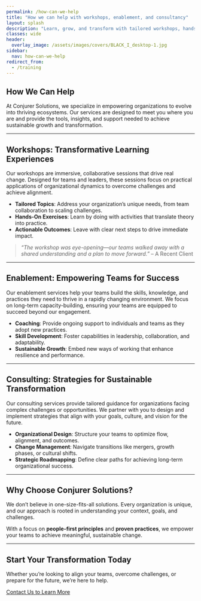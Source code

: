 ```yaml
---
permalink: /how-can-we-help
title: "How we can help with workshops, enablement, and consultancy"
layout: splash
description: "Learn, grow, and transform with tailored workshops, hands-on enablement, and expert consultancy."
classes: wide
header: 
  overlay_image: /assets/images/covers/BLACK_I_desktop-1.jpg
sidebar:
  nav: how-can-we-help
redirect_from:
  - /training
---
```


## How We Can Help

At Conjurer Solutions, we specialize in empowering organizations to evolve into thriving ecosystems. Our services are designed to meet you where you are and provide the tools, insights, and support needed to achieve sustainable growth and transformation.

---

## Workshops: Transformative Learning Experiences

Our workshops are immersive, collaborative sessions that drive real change. Designed for teams and leaders, these sessions focus on practical applications of organizational dynamics to overcome challenges and achieve alignment.

- **Tailored Topics**: Address your organization’s unique needs, from team collaboration to scaling challenges.  
- **Hands-On Exercises**: Learn by doing with activities that translate theory into practice.  
- **Actionable Outcomes**: Leave with clear next steps to drive immediate impact.  

> *“The workshop was eye-opening—our teams walked away with a shared understanding and a plan to move forward.”* – A Recent Client  

---

## Enablement: Empowering Teams for Success

Our enablement services help your teams build the skills, knowledge, and practices they need to thrive in a rapidly changing environment. We focus on long-term capacity-building, ensuring your teams are equipped to succeed beyond our engagement.  

- **Coaching**: Provide ongoing support to individuals and teams as they adopt new practices.  
- **Skill Development**: Foster capabilities in leadership, collaboration, and adaptability.  
- **Sustainable Growth**: Embed new ways of working that enhance resilience and performance.  

---

## Consulting: Strategies for Sustainable Transformation

Our consulting services provide tailored guidance for organizations facing complex challenges or opportunities. We partner with you to design and implement strategies that align with your goals, culture, and vision for the future.  

- **Organizational Design**: Structure your teams to optimize flow, alignment, and outcomes.  
- **Change Management**: Navigate transitions like mergers, growth phases, or cultural shifts.  
- **Strategic Roadmapping**: Define clear paths for achieving long-term organizational success.  

---

## Why Choose Conjurer Solutions?

We don’t believe in one-size-fits-all solutions. Every organization is unique, and our approach is rooted in understanding your context, goals, and challenges.  

With a focus on **people-first principles** and **proven practices**, we empower your teams to achieve meaningful, sustainable change.

---

## Start Your Transformation Today

Whether you’re looking to align your teams, overcome challenges, or prepare for the future, we’re here to help.

[Contact Us to Learn More](/contact)

